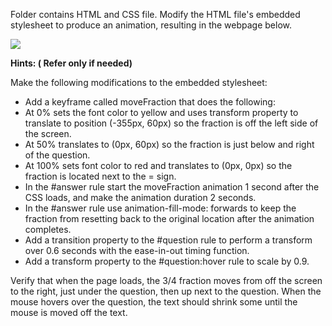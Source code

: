 ﻿Folder contains HTML and CSS file. Modify the HTML file's embedded stylesheet to produce an animation, resulting in the webpage below.

![](Aspose.Words.72ff1787-567b-4669-a04e-a5b6165c6734.001.png)

**Hints: ( Refer only if needed)** 

Make the following modifications to the embedded stylesheet:

- Add a keyframe called moveFraction that does the following: 
- At 0% sets the font color to yellow and uses transform property to translate to position (-355px, 60px) so the fraction is off the left side of the screen.
- At 50% translates to (0px, 60px) so the fraction is just below and right of the question. 
- At 100% sets font color to red and translates to (0px, 0px) so the fraction is located next to the = sign.
- In the #answer rule start the moveFraction animation 1 second after the CSS loads, and make the animation duration 2 seconds.
- In the #answer rule use animation-fill-mode: forwards to keep the fraction from resetting back to the original location after the animation completes.
- Add a transition property to the #question rule to perform a transform over 0.6 seconds with the ease-in-out timing function. 
- Add a transform property to the #question:hover rule to scale by 0.9. 

Verify that when the page loads, the 3/4 fraction moves from off the screen to the right, just under the question, then up next to the question. When the mouse hovers over the question, the text should shrink some until the mouse is moved off the text.
